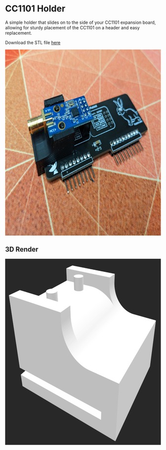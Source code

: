 # CC1101 Holder

A simple holder that slides on to the side of your CC1101 expansion board, allowing for sturdy placement of the CC1101 on a header and easy replacement.

Download the STL file [here](./cc1101_holder.stl)

<img src="CC1101.jpg"
     alt="CC1101 Holder"
     style="height: 600px;" />

## 3D Render

<img src="render.png"
     alt="CC1101 Holder"
     style="height: 600px;" />

